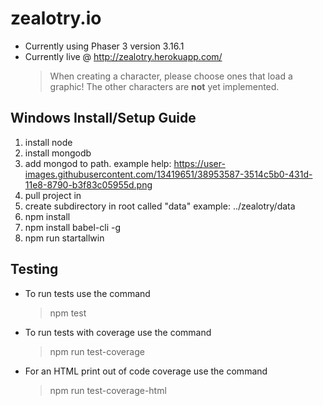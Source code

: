 # zealotry.io
* Currently using Phaser 3 version 3.16.1
* Currently live @ http://zealotry.herokuapp.com/
    >When creating a character, please choose ones that load a graphic! The other characters are **not** yet implemented.
## Windows Install/Setup Guide
1. install node
2. install mongodb
3. add mongod to path. example help:
https://user-images.githubusercontent.com/13419651/38953587-3514c5b0-431d-11e8-8790-b3f83c05955d.png
4. pull project in
5. create subdirectory in root called "data" example: ../zealotry/data
6. npm install
7. npm install babel-cli -g
8. npm run startallwin

## Testing
* To run tests use the command
    > npm test

* To run tests with coverage use the command
    > npm run test-coverage

* For an HTML print out of code coverage use the command
    > npm run test-coverage-html